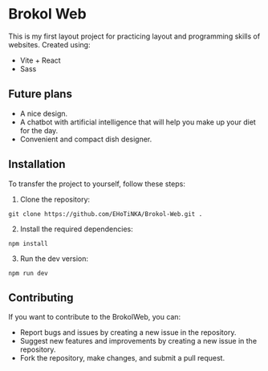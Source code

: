 # Brokol Web

This is my first layout project for practicing layout and programming skills of websites.
Created using:
- Vite + React
- Sass

## Future plans

- A nice design.
- A chatbot with artificial intelligence that will help you make up your diet for the day.
- Convenient and compact dish designer.

## Installation

To transfer the project to yourself, follow these steps:

1. Clone the repository:

```
git clone https://github.com/EHoTiNKA/Brokol-Web.git .
```

2. Install the required dependencies:

```
npm install
```

3. Run the dev version:

```
npm run dev
```


## Contributing

If you want to contribute to the BrokolWeb, you can:

- Report bugs and issues by creating a new issue in the repository.
- Suggest new features and improvements by creating a new issue in the repository.
- Fork the repository, make changes, and submit a pull request.
